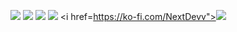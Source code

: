 <image src="lightrtp-spigot/1.jpg"></image>
<image src="lightrtp-spigot/3.jpg"></image>
<image src="lightrtp-spigot/4.jpg"></image>
<i href="https://discord.gg/MVT4GAqnvE"><image src="lightrtp-spigot/2.jpg"></image></i>
<i href=https://ko-fi.com/NextDevv"><image src="lightrtp-spigot/5.jpg"></image></i>

